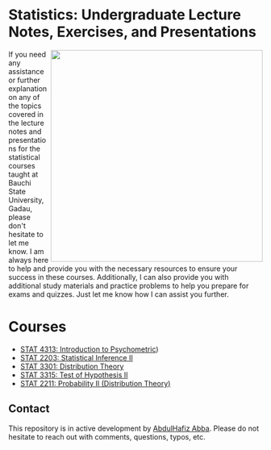 # Statistics: Undergraduate Lecture Notes, Exercises, and Presentations 

<img align="right" src="readme_imgs/gifs/cover_2nd.png" height="420">


If you need any assistance or further explanation on any of the topics covered in the lecture notes and presentations for the statistical courses taught at Bauchi State University, Gadau, please don't hesitate to let me know. I am always here to help and provide you with the necessary resources to ensure your success in these courses. Additionally, I can also provide you with additional study materials and practice problems to help you prepare for exams and quizzes. Just let me know how I can assist you further.

# Courses
- [STAT 4313: Introduction to Psychometric](https://github.com/xadex01/Lecture_Note/blob/main/Note/STAT%204313%20Psychometric/STAT%204313%20Psychometric.pdf))
- [STAT 2203: Statistical Inference II](https://xadex01.github.io/Inferential_Statistics/)
- [STAT 3301: Distribution Theory](https://xadex01.github.io/Distribution_Theory/)
- [STAT 3315: Test of Hypothesis II](https://xadex01.github.io/Test_of_hypothesis/)
- [STAT 2211: Probability II (Distribution Theory)](#how-to-use-the-book)


## Contact


This repository is in active development by [AbdulHafiz Abba](mailto:Abdulhafeezabba@gmail.com). Please do not hesitate to reach out with comments, questions, typos, etc.
